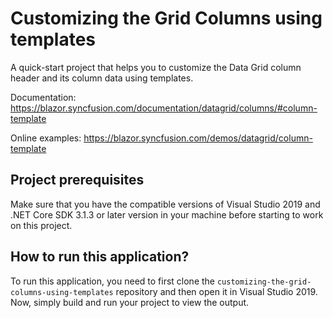 # Customizing the Grid Columns using templates

A quick-start project that helps you to customize the Data Grid column header and its column data using templates.

Documentation:
https://blazor.syncfusion.com/documentation/datagrid/columns/#column-template

Online examples:
https://blazor.syncfusion.com/demos/datagrid/column-template
 
## Project prerequisites

Make sure that you have the compatible versions of Visual Studio 2019 and .NET Core SDK 3.1.3 or later version in your machine before starting to work on this project.

## How to run this application?

To run this application, you need to first clone the `customizing-the-grid-columns-using-templates` repository and then open it in Visual Studio 2019. Now, simply build and run your project to view the output.
